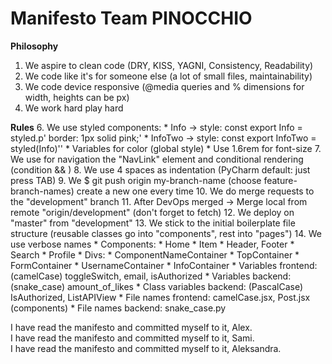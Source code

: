 # Manifesto Team PINOCCHIO
<strong>Philosophy</strong>
1. We aspire to clean code (DRY, KISS, YAGNI, Consistency, Readability)
2. We code like it's for someone else (a lot of small files, maintainability)
3. We code device responsive (@media queries and % dimensions for width, heights can be px)
5. We work hard play hard

<strong>Rules</strong>
6. We use styled components: 
    * Info -> style: const export Info = styled.p' border: 1px solid pink;'
    * InfoTwo -> style: const export InfoTwo = styled(Info)''
    * Variables for color (global style)
    * Use 1.6rem for font-size
7. We use for navigation the "NavLink" element and conditional rendering (condition && <Component>)
8. We use 4 spaces as indentation (PyCharm default: just press TAB)
9. We $ git push origin my-branch-name (choose feature-branch-names) create a new one every time
10. We do merge requests to the "development" branch
11. After DevOps merged -> Merge local from remote "origin/development" (don't forget to fetch)
12. We deploy on "master" from "development"
13. We stick to the initial boilerplate file structure (reusable classes go into "components", rest into "pages")
14. We use verbose names 
    * Components:
        * Home
        * Item
        * Header, Footer
        * Search
        * Profile
    * Divs:
        * ComponentNameContainer
        * TopContainer
        * FormContainer
        * UsernameContainer
        * InfoContainer
    * Variables frontend: (camelCase) toggleSwitch, email, isAuthorized
    * Variables backend: (snake_case) amount_of_likes
    * Class variables backend: (PascalCase) IsAuthorized, ListAPIView
    * File names frontend: camelCase.jsx, Post.jsx (components)
    * File names backend: snake_case.py

I have read the manifesto and committed myself to it, Alex.<br/>
I have read the manifesto and committed myself to it, Sami.<br/>
I have read the manifesto and committed myself to it, Aleksandra.



